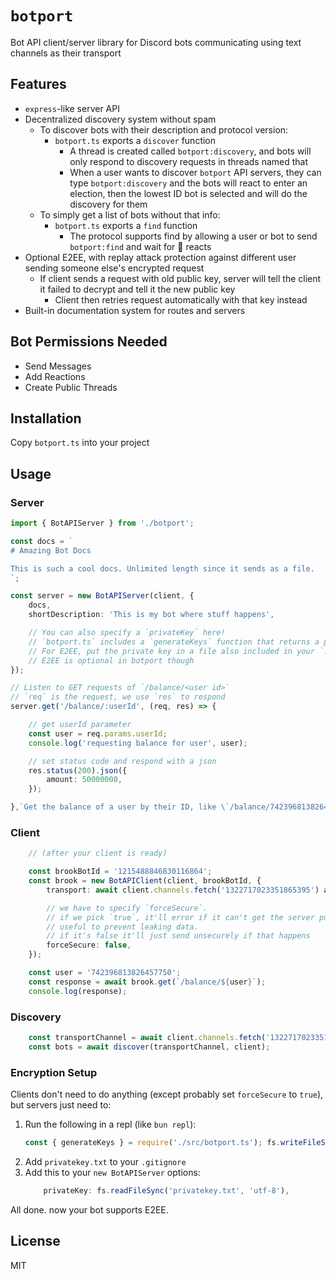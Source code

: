 # `botport`

Bot API client/server library for Discord bots communicating using text channels as their transport

## Features
- `express`-like server API
- Decentralized discovery system without spam
  - To discover bots with their description and protocol version:
    - `botport.ts` exports a `discover` function
      - A thread is created called `botport:discovery`, and bots will only respond to discovery requests in threads named that
      - When a user wants to discover `botport` API servers, they can type `botport:discovery` and the bots will react to enter an election, then the lowest ID bot is selected and will do the discovery for them
  - To simply get a list of bots without that info:
    - `botport.ts` exports a `find` function
      - The protocol supports find by allowing a user or bot to send `botport:find` and wait for 🙋 reacts
- Optional E2EE, with replay attack protection against different user sending someone else's encrypted request
  - If client sends a request with old public key, server will tell the client it failed to decrypt and tell it the new public key
    - Client then retries request automatically with that key instead
- Built-in documentation system for routes and servers

## Bot Permissions Needed
- Send Messages
- Add Reactions
- Create Public Threads

## Installation

Copy `botport.ts` into your project

## Usage

### Server
```ts
import { BotAPIServer } from './botport';

const docs = `
# Amazing Bot Docs

This is such a cool docs. Unlimited length since it sends as a file.
`;

const server = new BotAPIServer(client, {
    docs,
    shortDescription: 'This is my bot where stuff happens',

    // You can also specify a `privateKey` here!
    // `botport.ts` includes a `generateKeys` function that returns a public and private key.
    // For E2EE, put the private key in a file also included in your `.gitignore`, and read it from that
    // E2EE is optional in botport though
});

// Listen to GET requests of `/balance/<user id>`
// `req` is the request, we use `res` to respond  
server.get('/balance/:userId', (req, res) => {

    // get userId parameter
    const user = req.params.userId;
    console.log('requesting balance for user', user);

    // set status code and respond with a json
    res.status(200).json({
        amount: 50000000,
    });

},`Get the balance of a user by their ID, like \`/balance/742396813826457750\``);
```

### Client
```ts
    // (after your client is ready)

    const brookBotId = '1215488846830116864';
    const brook = new BotAPIClient(client, brookBotId, {
        transport: await client.channels.fetch('1322717023351865395') as TextChannel,

        // we have to specify `forceSecure`.
        // if we pick `true`, it'll error if it can't get the server pubkey.
        // useful to prevent leaking data.
        // if it's false it'll just send unsecurely if that happens
        forceSecure: false,
    });

    const user = '742396813826457750';
    const response = await brook.get(`/balance/${user}`);
    console.log(response);
```

### Discovery
```ts
    const transportChannel = await client.channels.fetch('1322717023351865395') as TextChannel;
    const bots = await discover(transportChannel, client);
```

### Encryption Setup
Clients don't need to do anything (except probably set `forceSecure` to `true`), but servers just need to:
1. Run the following in a repl (like `bun repl`):
   ```ts
   const { generateKeys } = require('./src/botport.ts'); fs.writeFileSync('privatekey.txt', generateKeys().privateKey);
   ```
3. Add `privatekey.txt` to your `.gitignore`
4. Add this to your `new BotAPIServer` options:
   ```ts
       privateKey: fs.readFileSync('privatekey.txt', 'utf-8'),
   ```
All done. now your bot supports E2EE.

## License

MIT
